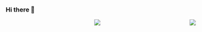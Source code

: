 ### Hi there 👋

<div align="center">
   <img align="right" src="https://github-readme-stats.vercel.app/api?username=erlonfs&count_private=true&show_icons=true&hide_title=true&hide=stars" />
   <img src="https://github-profile-trophy.vercel.app/?username=erlonfs&theme=flat&no-frame=true&margin-w=30" />
</div>
